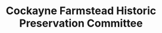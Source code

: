 ---
layout: repo
title: "Cockayne Farmstead Historic Preservation Committee"
id: 3690
permalink: repos/3690/
---